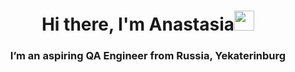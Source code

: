 <h1 align="center">Hi there, I'm Anastasia<img src="https://github.com/blackcater/blackcater/raw/main/images/Hi.gif" height="32"/></h1>
<h3 align="center">I’m an aspiring QA Engineer from Russia, Yekaterinburg</h3>


<!--
**suhoparovanastya/suhoparovanastya** is a ✨ _special_ ✨ repository because its `README.md` (this file) appears on your GitHub profile.

Here are some ideas to get you started:

- 🔭 I’m currently working on ...
- 🌱 I’m currently learning ...
- 👯 I’m looking to collaborate on ...
- 🤔 I’m looking for help with ...
- 💬 Ask me about ...
- 📫 How to reach me: ...
- 😄 Pronouns: ...
- ⚡ Fun fact: ...
-->
